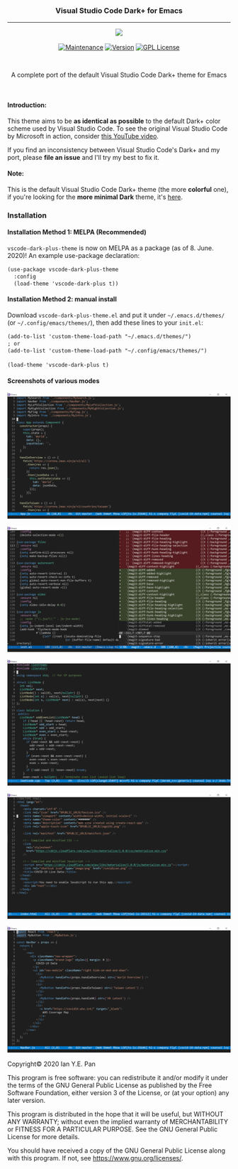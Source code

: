 <h3 align="center">Visual Studio Code Dark+ for Emacs</h3>
<hr/>


<p align="center">
<img src="https://upload.wikimedia.org/wikipedia/commons/thumb/0/08/EmacsIcon.svg/120px-EmacsIcon.svg.png" />
</p>

<p align="center">
<a href="https://github.com/ianpan870102/wilmersdorf-emacs-theme"><img src="https://img.shields.io/badge/Maintained%3F-yes-green.svg" alt="Maintenance"></a>
<a href="https://github.com/ianpan870102/vscode-dark-plus-emacs-theme"><img src="https://img.shields.io/github/release/ianpan870102/vscode-dark-plus-emacs-theme" alt="Version"></a>
<a href="https://www.gnu.org/licenses/gpl-3.0"><img src="https://img.shields.io/badge/License-GPL%20v3-blue.svg" alt="GPL License"></a>
</p>

<br/>

<p align="center">A complete port of the default Visual Studio Code Dark+ theme for Emacs</p>

<br/>

#### Introduction:

This theme aims to be **as identical as possible** to the default Dark+ color scheme used by Visual Studio Code. To see the original Visual Studio Code by Microsoft in action, consider [this YouTube video](https://www.youtube.com/watch?v=fnPhJHN0jTE).

If you find an inconsistency between Visual Studio Code's Dark+ and my port, please **file an issue** and I'll try my best to fix it.

#### Note:

This is the default Visual Studio Code Dark+ theme (the more **colorful** one), if you're looking for the **more minimal Dark** theme, it's [here](https://github.com/ianpan870102/vscode-dark-emacs-theme).

### Installation

#### Installation Method 1: MELPA (Recommended)

`vscode-dark-plus-theme` is now on MELPA as a package (as of 8. June. 2020)! An example use-package declaration:

```emacs-lisp
(use-package vscode-dark-plus-theme
  :config
  (load-theme 'vscode-dark-plus t))
```


#### Installation Method 2: manual install

Download `vscode-dark-plus-theme.el` and put it under `~/.emacs.d/themes/` (or `~/.config/emacs/themes/`), then add these lines to your `init.el`:

```emacs-lisp
(add-to-list 'custom-theme-load-path "~/.emacs.d/themes/")
; or
(add-to-list 'custom-theme-load-path "~/.config/emacs/themes/")

(load-theme 'vscode-dark-plus t)
```

#### Screenshots of various modes

<!-- ![alt text](./screenshots/solaire.png) -->

<!-- ![alt text](./screenshots/posframe.png) -->

![alt text](./screenshots/jsx1.png)

![alt text](./screenshots/diff.png)

![alt text](./screenshots/cpp.png)

![alt text](./screenshots/html.png)

![alt text](./screenshots/jsx2.png)


Copyright© 2020 Ian Y.E. Pan

This program is free software: you can redistribute it and/or modify it under the terms of the GNU General Public License as published by the Free Software Foundation, either version 3 of the License, or (at your option) any later version.

This program is distributed in the hope that it will be useful, but WITHOUT ANY WARRANTY; without even the implied warranty of MERCHANTABILITY or FITNESS FOR A PARTICULAR PURPOSE. See the GNU General Public License for more details.

You should have received a copy of the GNU General Public License along with this program. If not, see https://www.gnu.org/licenses/.
